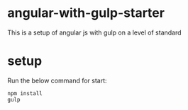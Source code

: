 # angular-with-gulp-starter
This is a setup of angular js with gulp on a level of standard

# setup
Run the below command for start:
```
npm install
gulp
```

